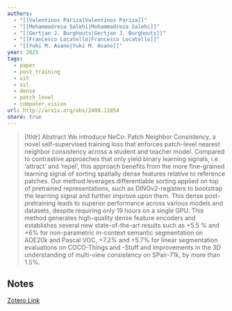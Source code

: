 ```yaml
---
authors:
  - "[[Valentinos Pariza|Valentinos Pariza]]"
  - "[[Mohammadreza Salehi|Mohammadreza Salehi]]"
  - "[[Gertjan J. Burghouts|Gertjan J. Burghouts]]"
  - "[[Francesco Locatello|Francesco Locatello]]"
  - "[[Yuki M. Asano|Yuki M. Asano]]"
year: 2025
tags:
  - paper
  - post_training
  - vit
  - ssl
  - dense
  - patch_level
  - computer_vision
url: http://arxiv.org/abs/2408.11054
share: true
---
```



> [!tldr] Abstract
> We introduce NeCo: Patch Neighbor Consistency, a novel self-supervised training loss that enforces patch-level nearest neighbor consistency across a student and teacher model. Compared to contrastive approaches that only yield binary learning signals, i.e. ‘attract’ and ‘repel’, this approach benefits from the more fine-grained learning signal of sorting spatially dense features relative to reference patches. Our method leverages differentiable sorting applied on top of pretrained representations, such as DINOv2-registers to bootstrap the learning signal and further improve upon them. This dense post-pretraining leads to superior performance across various models and datasets, despite requiring only 19 hours on a single GPU. This method generates high-quality dense feature encoders and establishes several new state-of-the-art results such as +5.5 % and +6% for non-parametric in-context semantic segmentation on ADE20k and Pascal VOC, +7.2% and +5.7% for linear segmentation evaluations on COCO-Things and -Stuff and improvements in the 3D understanding of multi-view consistency on SPair-71k, by more than 1.5%.



## Notes

[Zotero Link](zotero://select/library/items/5K3NU9KT)


